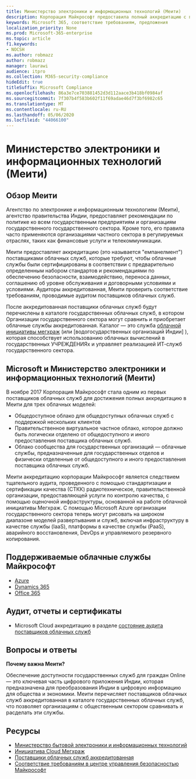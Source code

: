 ```yaml
---
title: Министерство электроники и информационных технологий (Меити)
description: Корпорация Майкрософт предоставила полный аккредитацию с помощью министерства электроники и информационных технологий в Индии.
keywords: Microsoft 365, соответствие требованиям, предложения
localization_priority: None
ms.prod: Microsoft-365-enterprise
ms.topic: article
f1.keywords:
- NOCSH
ms.author: robmazz
author: robmazz
manager: laurawi
audience: itpro
ms.collection: M365-security-compliance
hideEdit: true
titleSuffix: Microsoft Compliance
ms.openlocfilehash: 86a3e7ce703881452d3d112aace3b418bf0984af
ms.sourcegitcommit: 7f307b4f583b602f11f69adae46d7f3bf6982c65
ms.translationtype: MT
ms.contentlocale: ru-RU
ms.lasthandoff: 05/06/2020
ms.locfileid: "44066100"
---
```

# <a name="ministry-of-electronics-and-information-technology-meity"></a>Министерство электроники и информационных технологий (Меити)

## <a name="meity-overview"></a>Обзор Меити

Агентство по электронике и информационным технологиям (Меити), агентство правительства Индии, предоставляет рекомендации по политике ко всем государственным предприятиям и организациям государственного государственного сектора. Кроме того, его правила часто применяются организациями частного сектора в регулируемых отраслях, таких как финансовые услуги и телекоммуникации.

Меити предоставляет аккредитацию (это называется "емпанелмент") поставщиками облачных служб, которые требуют, чтобы облачные службы были сертифицированы в соответствии с предварительно определенным набором стандартов и рекомендациями по обеспечению безопасности, взаимодействию, переноса данных, соглашению об уровне обслуживания и договорными условиями и условиями. Аудиторы аккредитованная, Меити проверить соответствие требованиям, проводимые аудитом поставщиков облачных служб.

После аккредитованная поставщики облачных служб будут перечислены в каталоге государственных облачных служб, в котором Организации государственного сектора могут сравнить и приобретает облачные службы аккредитованная. Каталог — это служба [облачной инициативы мегхраж](https://meity.gov.in/content/gi-cloud-meghraj) (или \[водогосударственных организаций Индии\] ), которая способствует использованию облачных вычислений в государственных УЧРЕЖДЕНИЯх и управляет реализацией ИТ-служб государственного сектора.

## <a name="microsoft-and-ministry-of-electronics-and-information-technology-meity"></a>Microsoft и Министерство электроники и информационных технологий (Меити)

В ноябре 2017 Корпорация Майкрософт стала одним из первых поставщиков облачных служб для достижения полных аккредитацию в Меити для трех облачных моделей:

- Общедоступное облако для общедоступных облачных служб с поддержкой нескольких клиентов
- Правительственное виртуальное частное облако, которое должно быть логически отделено от общедоступного и иного предоставления поставщика облачных служб.
- Облако сообщества для государственных организаций — облачные службы, предназначенные для государственных отделов и физически отделенные от общедоступного и иного предоставления поставщика облачных служб.

Меити аккредитацию корпорации Майкрософт является следствием тщательного аудита, проведенного с помощью стандартизации и сертификации качества (СТКК) радиотехническое, правительственной организации, предоставляющей услуги по контролю качества, с помощью оценочной инфраструктуры, основанной на работе облачной инициативы Мегхраж. С помощью Microsoft Azure организации государственного сектора теперь могут рисовать на широком диапазоне моделей развертывания и служб, включая инфраструктуру в качестве службы (IaaS), платформы в качестве службы (PaaS), аварийного восстановления, DevOps и управляемого резервного копирования.

## <a name="microsoft-in-scope-cloud-services"></a>Поддерживаемые облачные службы Майкрософт

- [Azure](https://aka.ms/AzureCompliance)
- [Dynamics 365](https://download.microsoft.com/download/E/1/9/E1977163-7A86-4812-AC18-C03ADC958AAF/Microsoft_Dynamics_365_Cloud_Service_Compliance_Datasheet.pdf)
- [Office 365](https://aka.ms/Office365ComplianceOfferings)

## <a name="audits-reports-and-certificates"></a>Аудит, отчеты и сертификаты

- Microsoft Cloud аккредитацию в разделе [состояние аудита поставщиков облачных служб](https://meity.gov.in/content/gi-cloud-meghraj)

## <a name="frequently-asked-questions"></a>Вопросы и ответы

**Почему важна Меити?**

Обеспечение доступности государственных служб для граждан Online — это ключевая часть цифрового приложения Индии, которая предназначена для преобразования Индии в цифровую информацию для общества и экономики. Меити перечисляет поставщиков облачных служб аккредитованная в каталоге государственных облачных служб, что позволяет организациям с общественным сектором сравнивать и расделать эти службы.

## <a name="resources"></a>Ресурсы

- [Министерство бытовой электроники и информационных технологий](https://meity.gov.in/)
- [Инициатива Cloud Мегхраж](https://meity.gov.in/content/gi-cloud-meghraj)
- [Поставщики облачных служб аккредитованная](https://meity.gov.in/content/gi-cloud-meghraj)
- [Соответствие требованиям в центре управления безопасностью Майкрософт](https://www.microsoft.com/trust-center/compliance/compliance-overview)
